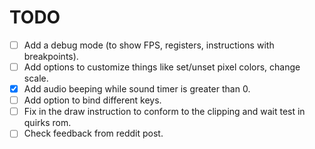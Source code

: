 # TODO

* [ ] Add a debug mode (to show FPS, registers, instructions with breakpoints).
* [ ] Add options to customize things like set/unset pixel colors, change scale.
* [x] Add audio beeping while sound timer is greater than 0.
* [ ] Add option to bind different keys.
* [ ] Fix in the draw instruction to conform to the clipping and wait test in quirks rom.
* [ ] Check feedback from reddit post.